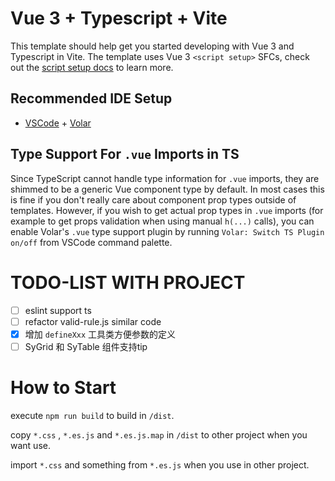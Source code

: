 # Vue 3 + Typescript + Vite

This template should help get you started developing with Vue 3 and Typescript in Vite. The template uses Vue 3 `<script setup>` SFCs, check out the [script setup docs](https://v3.vuejs.org/api/sfc-script-setup.html#sfc-script-setup) to learn more.

## Recommended IDE Setup

- [VSCode](https://code.visualstudio.com/) + [Volar](https://marketplace.visualstudio.com/items?itemName=johnsoncodehk.volar)

## Type Support For `.vue` Imports in TS

Since TypeScript cannot handle type information for `.vue` imports, they are shimmed to be a generic Vue component type by default. In most cases this is fine if you don't really care about component prop types outside of templates. However, if you wish to get actual prop types in `.vue` imports (for example to get props validation when using manual `h(...)` calls), you can enable Volar's `.vue` type support plugin by running `Volar: Switch TS Plugin on/off` from VSCode command palette.

# TODO-LIST WITH PROJECT

- [ ] eslint support ts
- [ ] refactor valid-rule.js similar code
- [x] 增加 `defineXxx` 工具类方便参数的定义
- [ ] SyGrid 和 SyTable 组件支持tip

# How to Start

execute `npm run build` to build in `/dist`.

copy `*.css` , `*.es.js` and `*.es.js.map` in `/dist` to other project when you want use.

import `*.css` and something from `*.es.js` when you use in other project.